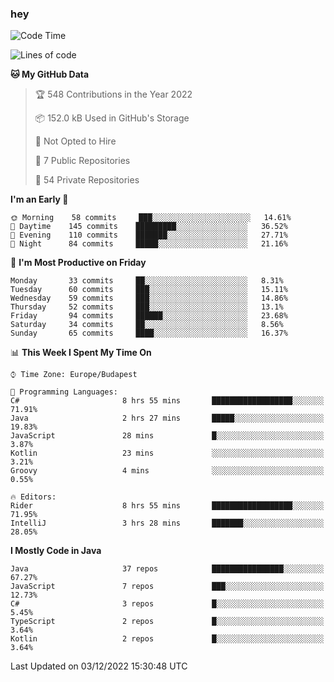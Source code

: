 ### hey

<!--START_SECTION:waka-->
![Code Time](http://img.shields.io/badge/Code%20Time-840%20hrs%201%20min-blue)

![Lines of code](https://img.shields.io/badge/From%20Hello%20World%20I%27ve%20Written-568%20Thousand%20lines%20of%20code-blue)

**🐱 My GitHub Data** 

> 🏆 548 Contributions in the Year 2022
 > 
> 📦 152.0 kB Used in GitHub's Storage 
 > 
> 🚫 Not Opted to Hire
 > 
> 📜 7 Public Repositories 
 > 
> 🔑 54 Private Repositories  
 > 
**I'm an Early 🐤** 

```text
🌞 Morning    58 commits     ███░░░░░░░░░░░░░░░░░░░░░░   14.61% 
🌆 Daytime    145 commits    █████████░░░░░░░░░░░░░░░░   36.52% 
🌃 Evening    110 commits    ███████░░░░░░░░░░░░░░░░░░   27.71% 
🌙 Night      84 commits     █████░░░░░░░░░░░░░░░░░░░░   21.16%

```
📅 **I'm Most Productive on Friday** 

```text
Monday       33 commits     ██░░░░░░░░░░░░░░░░░░░░░░░   8.31% 
Tuesday      60 commits     ███░░░░░░░░░░░░░░░░░░░░░░   15.11% 
Wednesday    59 commits     ███░░░░░░░░░░░░░░░░░░░░░░   14.86% 
Thursday     52 commits     ███░░░░░░░░░░░░░░░░░░░░░░   13.1% 
Friday       94 commits     ██████░░░░░░░░░░░░░░░░░░░   23.68% 
Saturday     34 commits     ██░░░░░░░░░░░░░░░░░░░░░░░   8.56% 
Sunday       65 commits     ████░░░░░░░░░░░░░░░░░░░░░   16.37%

```


📊 **This Week I Spent My Time On** 

```text
⌚︎ Time Zone: Europe/Budapest

💬 Programming Languages: 
C#                       8 hrs 55 mins       ██████████████████░░░░░░░   71.91% 
Java                     2 hrs 27 mins       █████░░░░░░░░░░░░░░░░░░░░   19.83% 
JavaScript               28 mins             █░░░░░░░░░░░░░░░░░░░░░░░░   3.87% 
Kotlin                   23 mins             ░░░░░░░░░░░░░░░░░░░░░░░░░   3.21% 
Groovy                   4 mins              ░░░░░░░░░░░░░░░░░░░░░░░░░   0.55%

🔥 Editors: 
Rider                    8 hrs 55 mins       ██████████████████░░░░░░░   71.95% 
IntelliJ                 3 hrs 28 mins       ███████░░░░░░░░░░░░░░░░░░   28.05%

```

**I Mostly Code in Java** 

```text
Java                     37 repos            ████████████████░░░░░░░░░   67.27% 
JavaScript               7 repos             ███░░░░░░░░░░░░░░░░░░░░░░   12.73% 
C#                       3 repos             █░░░░░░░░░░░░░░░░░░░░░░░░   5.45% 
TypeScript               2 repos             █░░░░░░░░░░░░░░░░░░░░░░░░   3.64% 
Kotlin                   2 repos             █░░░░░░░░░░░░░░░░░░░░░░░░   3.64%

```



 Last Updated on 03/12/2022 15:30:48 UTC
<!--END_SECTION:waka-->
